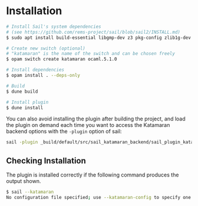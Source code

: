 # Installation

```sh
# Install Sail's system dependencies
# (see https://github.com/rems-project/sail/blob/sail2/INSTALL.md)
$ sudo apt install build-essential libgmp-dev z3 pkg-config zlib1g-dev

# Create new switch (optional)
# "katamaran" is the name of the switch and can be chosen freely
$ opam switch create katamaran ocaml.5.1.0

# Install dependencies
$ opam install . --deps-only

# Build
$ dune build

# Install plugin
$ dune install
```

You can also avoid installing the plugin after building the project, and load
the plugin on demand each time you want to access the Katamaran backend options
with the `-plugin` option of sail:

```sh
sail -plugin _build/default/src/sail_katamaran_backend/sail_plugin_katamaran.cmxs ...
```

## Checking Installation

The plugin is installed correctly if the following command produces the output shown.

```sh
$ sail --katamaran
No configuration file specified; use --katamaran-config to specify one
```
